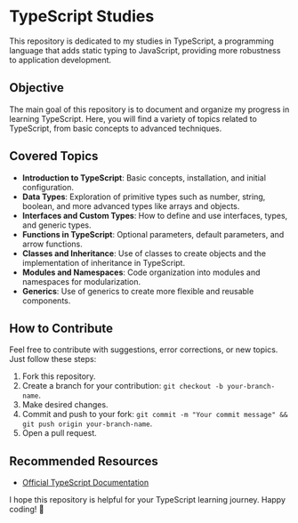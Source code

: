 # TypeScript Studies

This repository is dedicated to my studies in TypeScript, a programming language that adds static typing to JavaScript, providing more robustness to application development.

## Objective

The main goal of this repository is to document and organize my progress in learning TypeScript. Here, you will find a variety of topics related to TypeScript, from basic concepts to advanced techniques.

## Covered Topics

- **Introduction to TypeScript**: Basic concepts, installation, and initial configuration.
- **Data Types**: Exploration of primitive types such as number, string, boolean, and more advanced types like arrays and objects.
- **Interfaces and Custom Types**: How to define and use interfaces, types, and generic types.
- **Functions in TypeScript**: Optional parameters, default parameters, and arrow functions.
- **Classes and Inheritance**: Use of classes to create objects and the implementation of inheritance in TypeScript.
- **Modules and Namespaces**: Code organization into modules and namespaces for modularization.
- **Generics**: Use of generics to create more flexible and reusable components.

## How to Contribute

Feel free to contribute with suggestions, error corrections, or new topics. Just follow these steps:

1. Fork this repository.
2. Create a branch for your contribution: `git checkout -b your-branch-name`.
3. Make desired changes.
4. Commit and push to your fork: `git commit -m "Your commit message" && git push origin your-branch-name`.
5. Open a pull request.

## Recommended Resources

- [Official TypeScript Documentation](https://www.typescriptlang.org/docs)

I hope this repository is helpful for your TypeScript learning journey. Happy coding! 🚀

